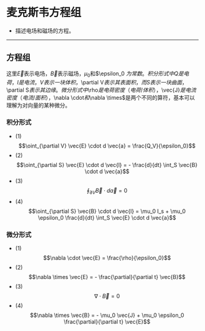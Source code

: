 # 麦克斯韦方程组

  * 描述电场和磁场的方程。

----

## 方程组
这里$\vec{E}$表示电场，$\vec{B}$表示磁场，$\mu_0$和$\epsilon_0 $为常数。  
积分形式中Q是电荷，I是电流，V表示一块体积，$\partial V$表示其表面积，而S表示一块曲面，$\partial S$表示其边缘。  
微分形式中$\rho$是电荷密度（电荷/体积），$\vec{J}$是电流密度（电流/面积），$\nabla \cdot$和$\nabla \times$是两个不同的算符，基本可以理解为对向量的某种微分。

### 积分形式
  * (1) $$\oint_{\partial V} \vec{E} \cdot d \vec{a} = \frac{Q_V}{\epsilon_0}$$
  * (2) $$\oint_{\partial S} \vec{E} \cdot d \vec{l} = - \frac{d}{dt} \int_S \vec{B} \cdot d \vec{a}$$
  * (3) $$\oint_{\partial V} \vec{B} \cdot d \vec{a} = 0$$
  * (4) $$\oint_{\partial S} \vec{B} \cdot d \vec{l} = \mu_0 I_s + \mu_0 \epsilon_0 \frac{d}{dt} \int_S \vec{E} \cdot d \vec{a}$$

### 微分形式
  * (1) $$\nabla \cdot \vec{E} = \frac{\rho}{\epsilon_0}$$
  * (2) $$\nabla \times \vec{E} = - \frac{\partial}{\partial t} \vec{B}$$
  * (3) $$\nabla \cdot \vec{B} = 0$$
  * (4) $$\nabla \times \vec{B} = - \mu_0 \vec{J} + \mu_0 \epsilon_0 \frac{\partial}{\partial t} \vec{E}$$